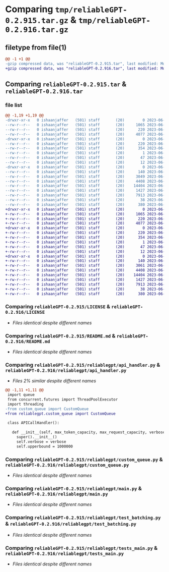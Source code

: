 # Comparing `tmp/reliableGPT-0.2.915.tar.gz` & `tmp/reliableGPT-0.2.916.tar.gz`

## filetype from file(1)

```diff
@@ -1 +1 @@
-gzip compressed data, was "reliableGPT-0.2.915.tar", last modified: Mon Jun 26 23:28:09 2023, max compression
+gzip compressed data, was "reliableGPT-0.2.916.tar", last modified: Mon Jun 26 23:29:07 2023, max compression
```

## Comparing `reliableGPT-0.2.915.tar` & `reliableGPT-0.2.916.tar`

### file list

```diff
@@ -1,19 +1,19 @@
-drwxr-xr-x   0 ishaanjaffer   (501) staff       (20)        0 2023-06-26 23:28:09.613451 reliableGPT-0.2.915/
--rw-r--r--   0 ishaanjaffer   (501) staff       (20)     1065 2023-06-20 20:42:37.000000 reliableGPT-0.2.915/LICENSE
--rw-r--r--   0 ishaanjaffer   (501) staff       (20)      220 2023-06-26 23:28:09.613350 reliableGPT-0.2.915/PKG-INFO
--rw-r--r--   0 ishaanjaffer   (501) staff       (20)     4077 2023-06-22 19:05:34.000000 reliableGPT-0.2.915/README.md
-drwxr-xr-x   0 ishaanjaffer   (501) staff       (20)        0 2023-06-26 23:28:09.611944 reliableGPT-0.2.915/reliableGPT.egg-info/
--rw-r--r--   0 ishaanjaffer   (501) staff       (20)      220 2023-06-26 23:28:09.000000 reliableGPT-0.2.915/reliableGPT.egg-info/PKG-INFO
--rw-r--r--   0 ishaanjaffer   (501) staff       (20)      354 2023-06-26 23:28:09.000000 reliableGPT-0.2.915/reliableGPT.egg-info/SOURCES.txt
--rw-r--r--   0 ishaanjaffer   (501) staff       (20)        1 2023-06-26 23:28:09.000000 reliableGPT-0.2.915/reliableGPT.egg-info/dependency_links.txt
--rw-r--r--   0 ishaanjaffer   (501) staff       (20)       47 2023-06-26 23:28:09.000000 reliableGPT-0.2.915/reliableGPT.egg-info/requires.txt
--rw-r--r--   0 ishaanjaffer   (501) staff       (20)       12 2023-06-26 23:28:09.000000 reliableGPT-0.2.915/reliableGPT.egg-info/top_level.txt
-drwxr-xr-x   0 ishaanjaffer   (501) staff       (20)        0 2023-06-26 23:28:09.613113 reliableGPT-0.2.915/reliablegpt/
--rw-r--r--   0 ishaanjaffer   (501) staff       (20)      140 2023-06-26 23:26:24.000000 reliableGPT-0.2.915/reliablegpt/__init__.py
--rw-r--r--   0 ishaanjaffer   (501) staff       (20)     3049 2023-06-26 23:10:13.000000 reliableGPT-0.2.915/reliablegpt/api_handler.py
--rw-r--r--   0 ishaanjaffer   (501) staff       (20)     4408 2023-06-26 23:14:04.000000 reliableGPT-0.2.915/reliablegpt/custom_queue.py
--rw-r--r--   0 ishaanjaffer   (501) staff       (20)    14404 2023-06-26 23:27:48.000000 reliableGPT-0.2.915/reliablegpt/main.py
--rw-r--r--   0 ishaanjaffer   (501) staff       (20)     1427 2023-06-26 23:10:37.000000 reliableGPT-0.2.915/reliablegpt/test_batching.py
--rw-r--r--   0 ishaanjaffer   (501) staff       (20)     7913 2023-06-26 21:45:29.000000 reliableGPT-0.2.915/reliablegpt/tests_main.py
--rw-r--r--   0 ishaanjaffer   (501) staff       (20)       38 2023-06-26 23:28:09.613492 reliableGPT-0.2.915/setup.cfg
--rw-r--r--   0 ishaanjaffer   (501) staff       (20)      380 2023-06-26 23:28:03.000000 reliableGPT-0.2.915/setup.py
+drwxr-xr-x   0 ishaanjaffer   (501) staff       (20)        0 2023-06-26 23:29:07.334197 reliableGPT-0.2.916/
+-rw-r--r--   0 ishaanjaffer   (501) staff       (20)     1065 2023-06-20 20:42:37.000000 reliableGPT-0.2.916/LICENSE
+-rw-r--r--   0 ishaanjaffer   (501) staff       (20)      220 2023-06-26 23:29:07.334087 reliableGPT-0.2.916/PKG-INFO
+-rw-r--r--   0 ishaanjaffer   (501) staff       (20)     4077 2023-06-22 19:05:34.000000 reliableGPT-0.2.916/README.md
+drwxr-xr-x   0 ishaanjaffer   (501) staff       (20)        0 2023-06-26 23:29:07.333015 reliableGPT-0.2.916/reliableGPT.egg-info/
+-rw-r--r--   0 ishaanjaffer   (501) staff       (20)      220 2023-06-26 23:29:07.000000 reliableGPT-0.2.916/reliableGPT.egg-info/PKG-INFO
+-rw-r--r--   0 ishaanjaffer   (501) staff       (20)      354 2023-06-26 23:29:07.000000 reliableGPT-0.2.916/reliableGPT.egg-info/SOURCES.txt
+-rw-r--r--   0 ishaanjaffer   (501) staff       (20)        1 2023-06-26 23:29:07.000000 reliableGPT-0.2.916/reliableGPT.egg-info/dependency_links.txt
+-rw-r--r--   0 ishaanjaffer   (501) staff       (20)       47 2023-06-26 23:29:07.000000 reliableGPT-0.2.916/reliableGPT.egg-info/requires.txt
+-rw-r--r--   0 ishaanjaffer   (501) staff       (20)       12 2023-06-26 23:29:07.000000 reliableGPT-0.2.916/reliableGPT.egg-info/top_level.txt
+drwxr-xr-x   0 ishaanjaffer   (501) staff       (20)        0 2023-06-26 23:29:07.333847 reliableGPT-0.2.916/reliablegpt/
+-rw-r--r--   0 ishaanjaffer   (501) staff       (20)      140 2023-06-26 23:26:24.000000 reliableGPT-0.2.916/reliablegpt/__init__.py
+-rw-r--r--   0 ishaanjaffer   (501) staff       (20)     3061 2023-06-26 23:28:53.000000 reliableGPT-0.2.916/reliablegpt/api_handler.py
+-rw-r--r--   0 ishaanjaffer   (501) staff       (20)     4408 2023-06-26 23:28:52.000000 reliableGPT-0.2.916/reliablegpt/custom_queue.py
+-rw-r--r--   0 ishaanjaffer   (501) staff       (20)    14404 2023-06-26 23:28:56.000000 reliableGPT-0.2.916/reliablegpt/main.py
+-rw-r--r--   0 ishaanjaffer   (501) staff       (20)     1427 2023-06-26 23:10:37.000000 reliableGPT-0.2.916/reliablegpt/test_batching.py
+-rw-r--r--   0 ishaanjaffer   (501) staff       (20)     7913 2023-06-26 21:45:29.000000 reliableGPT-0.2.916/reliablegpt/tests_main.py
+-rw-r--r--   0 ishaanjaffer   (501) staff       (20)       38 2023-06-26 23:29:07.334235 reliableGPT-0.2.916/setup.cfg
+-rw-r--r--   0 ishaanjaffer   (501) staff       (20)      380 2023-06-26 23:29:00.000000 reliableGPT-0.2.916/setup.py
```

### Comparing `reliableGPT-0.2.915/LICENSE` & `reliableGPT-0.2.916/LICENSE`

 * *Files identical despite different names*

### Comparing `reliableGPT-0.2.915/README.md` & `reliableGPT-0.2.916/README.md`

 * *Files identical despite different names*

### Comparing `reliableGPT-0.2.915/reliablegpt/api_handler.py` & `reliableGPT-0.2.916/reliablegpt/api_handler.py`

 * *Files 2% similar despite different names*

```diff
@@ -1,11 +1,11 @@
 import queue
 from concurrent.futures import ThreadPoolExecutor
 import threading
-from custom_queue import CustomQueue
+from reliablegpt.custom_queue import CustomQueue
 
 class APICallHandler():
 
   def __init__(self, max_token_capacity, max_request_capacity, verbose):
     super().__init__()
     self.verbose = verbose
     self.upperbound = 1000000
```

### Comparing `reliableGPT-0.2.915/reliablegpt/custom_queue.py` & `reliableGPT-0.2.916/reliablegpt/custom_queue.py`

 * *Files identical despite different names*

### Comparing `reliableGPT-0.2.915/reliablegpt/main.py` & `reliableGPT-0.2.916/reliablegpt/main.py`

 * *Files identical despite different names*

### Comparing `reliableGPT-0.2.915/reliablegpt/test_batching.py` & `reliableGPT-0.2.916/reliablegpt/test_batching.py`

 * *Files identical despite different names*

### Comparing `reliableGPT-0.2.915/reliablegpt/tests_main.py` & `reliableGPT-0.2.916/reliablegpt/tests_main.py`

 * *Files identical despite different names*

